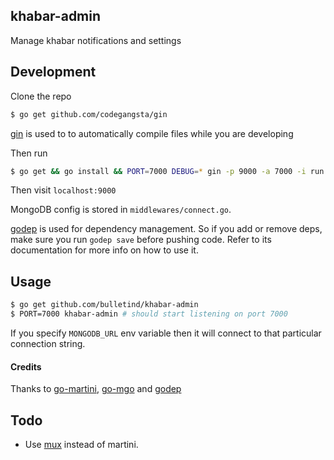 ## khabar-admin

Manage khabar notifications and settings

## Development

Clone the repo

```sh
$ go get github.com/codegangsta/gin
```

[gin](http://github.com/codegangsta/gin) is used to to automatically compile files while you are developing

Then run

```sh
$ go get && go install && PORT=7000 DEBUG=* gin -p 9000 -a 7000 -i run
```

Then visit `localhost:9000`

MongoDB config is stored in `middlewares/connect.go`.

[godep](https://github.com/tools/godep) is used for dependency management. So if you add or remove deps, make sure you run `godep save` before pushing code. Refer to its documentation for more info on how to use it.

## Usage

```sh
$ go get github.com/bulletind/khabar-admin
$ PORT=7000 khabar-admin # should start listening on port 7000
```

If you specify `MONGODB_URL` env variable then it will connect to that particular connection string.

#### Credits

Thanks to [go-martini](https://github.com/go-martini/martini), [go-mgo](https://github.com/go-mgo/mgo) and [godep](https://github.com/tools/godep)

## Todo

- Use [mux](www.gorillatoolkit.org/pkg/mux) instead of martini.
